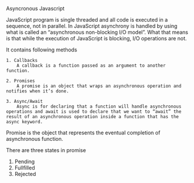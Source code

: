 Asyncronous Javascript

JavaScript program is single threaded and all code is executed in a sequence, not in parallel. In JavaScript asynchrony is handled by using what is called an “asynchronous non-blocking I/O model”. What that means is that while the execution of JavaScript is blocking, I/O operations are not. 

It contains following methods
    
    1. Callbacks
        A callback is a function passed as an argument to another function.

    2. Promises
        A promise is an object that wraps an asynchronous operation and notifies when it’s done. 

    3. Async/Await
        Async is for declaring that a function will handle asynchronous operations and await is used to declare that we want to “await” the result of an asynchronous operation inside a function that has the async keyword.


Promise is the object that represents the eventual completion of asynchronous function.

There are three states in promise
1. Pending
2. Fullfilled
3. Rejected

